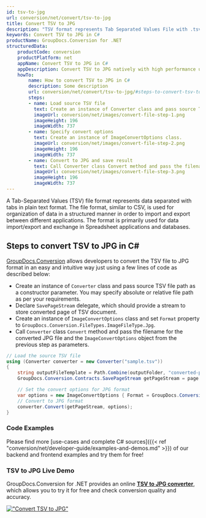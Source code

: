 ```yaml
---
id: tsv-to-jpg
url: conversion/net/convert/tsv-to-jpg
title: Convert TSV to JPG
description: "TSV format represents Tab Separated Values File with .tsv extension. Learn how to convert TSV to JPG file programmatically in C# language using GroupDocs.Conversion for .NET library."
keywords: Convert TSV to JPG in C#
productName: GroupDocs.Conversion for .NET
structuredData:
    productCode: conversion
    productPlatform: net
    appName: Convert TSV to JPG in C#
    appDescription: Convert TSV to JPG natively with high performance using C# language and server side GroupDocs.Conversion for .NET APIs, without the use of any software like Microsoft or Open Office.
    howTo:
        name: How to convert TSV to JPG in C# 
        description: Some description
        url: conversion/net/convert/tsv-to-jpg/#steps-to-convert-tsv-to-jpg-in-c
        steps:
        - name: Load source TSV file 
          text: Create an instance of Converter class and pass source TSV file path as a constructor parameter. You may specify absolute or relative file path as per your requirements. 
          imageUrl: conversion/net/images/convert-file-step-1.png
          imageHeight: 196
          imageWidth: 737
        - name: Specify convert options 
          text: Create an instance of ImageConvertOptions class.
          imageUrl: conversion/net/images/convert-file-step-2.png
          imageHeight: 196
          imageWidth: 737
        - name: Convert to JPG and save result 
          text: Call Converter class Convert method and pass the filename for the converted HTML file and the ImageConvertOptions object from the previous step as parameters.
          imageUrl: conversion/net/images/convert-file-step-3.png
          imageHeight: 196
          imageWidth: 737
---
```


A Tab-Separated Values (TSV) file format represents data separated with tabs in plain text format. The file format, similar to CSV, is used for organization of data in a structured manner in order to import and export between different applications. The format is primarily used for data import/export and exchange in Spreadsheet applications and databases. 

## Steps to convert TSV to JPG in C#

[GroupDocs.Conversion](https://products.groupdocs.com/conversion/net) allows developers to convert the TSV file to JPG format in an easy and intuitive way just using a few lines of code as described below:

* Create an instance of `Converter` class and pass source TSV file path as a constructor parameter. You may specify absolute or relative file path as per your requirements. 
* Declare `SavePageStream` delegate, which should provide a stream to store converted page of TSV document.
* Create an instance of `ImageConvertOptions` class and set `Format` property to `GroupDocs.Conversion.FileTypes.ImageFileType.Jpg`.
* Call `Converter` class `Convert` method and pass the filename for the converted JPG file and the `ImageConvertOptions` object from the previous step as parameters.

```csharp
// Load the source TSV file
using (Converter converter = new Converter("sample.tsv"))
{
    string outputFileTemplate = Path.Combine(outputFolder, "converted-page-{0}.jpg");
    GroupDocs.Conversion.Contracts.SavePageStream getPageStream = page => new FileStream(string.Format(outputFileTemplate, page), FileMode.Create);

    // Set the convert options for JPG format
    var options = new ImageConvertOptions { Format = GroupDocs.Conversion.FileTypes.ImageFileType.Jpg };   
    // Convert to JPG format
    converter.Convert(getPageStream, options);
}
```

### Code Examples

Please find more [use-cases and complete C# sources]({{< ref "conversion/net/developer-guide/examples-and-demos.md" >}}) of our backend and frontend examples and try them for free!

### TSV to JPG Live Demo

GroupDocs.Conversion for .NET provides an online [**TSV to JPG converter**](https://products.groupdocs.app/conversion/tsv-to-jpg), which allows you to try it for free and check conversion quality and accuracy.

[!["Convert TSV to JPG"](conversion/net/images/convert-to-jpg/convert-tsv-to-jpg.png)](https://products.groupdocs.app/conversion/tsv-to-jpg)